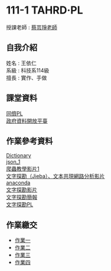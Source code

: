 # 111-1 TAHRD·PL
授課老師 : [蔡芸琤老師](https://github.com/pecu)<br />

自我介紹
-------------
姓名 : 王依仁<br />
系級 : 科技系114級 <br />
擅長 : 實作、手做

課堂資料
-------------
[同儕PL](https://docs.google.com/spreadsheets/d/1hRIOovstwJst0SXgM_bogjYsrHLVZv4uVOkmYrgbql0/edit#gid=948403574) <br />
[政府資料開放平臺](https://data.gov.tw/datasets/search?p=1&size=10&s=dataset_view_times_desc&rct=283) <br />

作業參考資料
-------------
[Dictionary](https://medium.com/ccclub/ccclub-python-for-beginners-tutorial-533b8d8d96f3) <br />
[json_1](https://www.geeksforgeeks.org/read-json-file-using-python/) <br />
[爬蟲教學影片1](https://www.google.com/url?q=https://youtube.com/playlist?list%3DPLohb4k71XnPaQRTvKW4Uii1oq-JPGpwWF&sa=D&source=editors&ust=1667142506268295&usg=AOvVaw0QtHU7fexbpEtW6fEWY8St) <br />
[文字探勘（Jieba）、文本共現網路分析影片](https://www.youtube.com/watch?v=X2QsNvPkYbQ&list=PLZPupYHVv8XdjA45LMTdhw848NXxGqii9&index=15) <br />
[anaconda](https://anaconda.org/) <br />
[文字探勘影片](https://www.youtube.com/watch?v=HGPPoaBxyb0) <br />
[文字探勘簡報](https://docs.google.com/presentation/d/1WETNdsRlrjPu6Tdr7bqKW6re54l-thbCoaz60EV7eFo/edit?usp=sharing) <br />
[文字探勘PL](https://github.com/pecu/LawTech/tree/main/2021LawTech/Learning-Materials/C6_Python_%E6%96%87%E5%AD%97%E6%8E%A2%E5%8B%98) <br />

作業繳交
-------------
- [作業一](https://github.com/yiiiiijen/111-1-TAHRDPL/tree/main/0922) <br />
- [作業二](https://github.com/yiiiiijen/111-1-TAHRDPL/tree/main/1006) <br />
- [作業三](https://github.com/yiiiiijen/111-1-TAHRDPL/blob/main/1020/work3.ipynb) <br />
- [作業四](https://github.com/yiiiiijen/111-1-TAHRDPL/blob/main/1103/work4.ipynb) <br />
